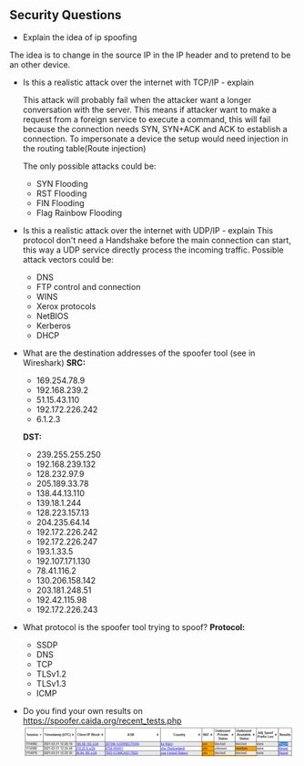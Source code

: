# 
## Security Questions
- Explain the idea of ip spoofing

The idea is to change in the source IP in the IP header and to pretend to be an other device.

- Is this a realistic attack over the internet with TCP/IP - explain

    This attack will probably fail when the attacker want a longer conversation with the server. This means if attacker want to make a request from a foreign service to execute a command, this will fail because the connection needs SYN, SYN+ACK and ACK to establish a connection. To impersonate a device the setup would need injection in the routing table(Route injection)

    The only possible attacks could be:
    - SYN Flooding
    - RST Flooding
    - FIN Flooding
    - Flag Rainbow Flooding

- Is this a realistic attack over the internet with UDP/IP - explain
    This protocol don't need a Handshake before the main connection can start, this way a UDP service directly process the incoming traffic.
    Possible attack vectors could be:
    - DNS
    - FTP control and connection
    - WINS
    - Xerox protocols
    - NetBIOS
    - Kerberos
    - DHCP

- What are the destination addresses of the spoofer tool (see in Wireshark)
    **SRC:**
    - 169.254.78.9
    - 192.168.239.2
    - 51.15.43.110
    - 192.172.226.242
    - 6.1.2.3


   **DST:**
    - 239.255.255.250
    - 192.168.239.132
    - 128.232.97.9
    - 205.189.33.78
    - 138.44.13.110
    - 139.18.1.244
    - 128.223.157.13
    - 204.235.64.14
    - 192.172.226.242
    - 192.172.226.247
    - 193.1.33.5
    - 192.107.171.130
    - 78.41.116.2
    - 130.206.158.142
    - 203.181.248.51
    - 192.42.115.98
    - 192.172.226.243

- What protocol is the spoofer tool trying to spoof?
    **Protocol:**
    - SSDP
    - DNS
    - TCP
    - TLSv1.2
    - TLSv1.3
    - ICMP

- Do you find your own results on https://spoofer.caida.org/recent_tests.php
    ![](01.png)
